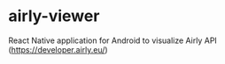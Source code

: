 # airly-viewer
React Native application for Android to visualize Airly API (https://developer.airly.eu/)
